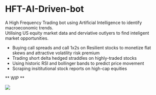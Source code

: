 # HFT-AI-Driven-bot
A High Frequency Trading bot using Artificial Intelligence to identify macroeconomic trends.  
Utilising US equity market data and derviative outlyers to find inteligent market opportunities.

- Buying call spreads and call 1x2s on Resilient stocks to monetize flat skews and attractive volatility risk premium
- Trading short delta  hedged straddles on highly-traded stocks   
- Using historic RSI and bollinger bands to predict price movement  
- Scraping insititutional stock reports on high-cap equities  

** WIP **  

<a href="https://www.buymeacoffee.com/amacarter"><img src="https://img.buymeacoffee.com/button-api/?text=Buy me a coffee&emoji=&slug=amacarter&button_colour=BD5FFF&font_colour=ffffff&font_family=Cookie&outline_colour=000000&coffee_colour=FFDD00"></a>
